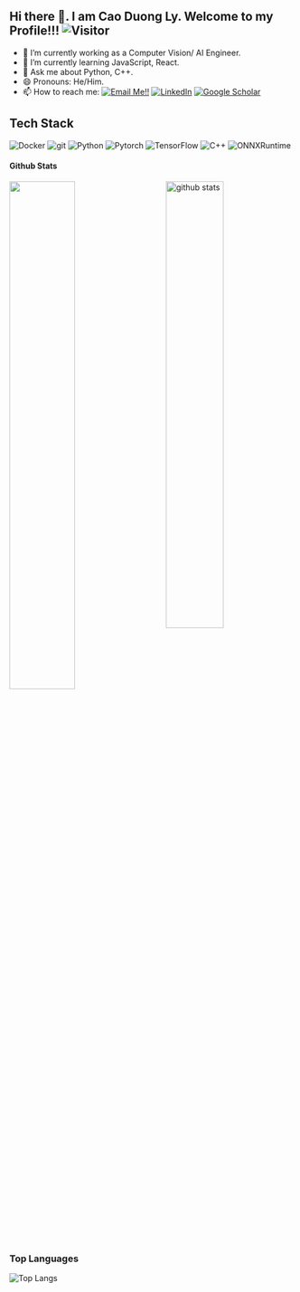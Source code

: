 ## Hi there 👋. I am Cao Duong Ly. Welcome to my Profile!!!   ![Visitor](https://visitor-badge.laobi.icu/badge?page_id=lycaoduong.repoName)

- 🔭 I’m currently working as a Computer Vision/ AI Engineer.
- 🌱 I’m currently learning JavaScript, React.
- 💬 Ask me about Python, C++.
- 😄 Pronouns: He/Him. 
- 📫 How to reach me: <a href="mailto:lycaoduong@gmail.com">![Email Me!!](https://img.shields.io/badge/Gmail-D14836?style=for-the-badge&logo=gmail&logoColor=white)</a> <a href="https://www.linkedin.com/in/cao-duong-ly-764b93114/">![LinkedIn](https://img.shields.io/badge/LinkedIn-0077B5?style=for-the-badge&logo=linkedin&logoColor=white)</a> <a href="https://scholar.google.com/citations?user=CHhBdDUAAAAJ&hl=ko&oi=ao"><img alt="Google Scholar" src="https://img.shields.io/badge/Google%20Scholar-4285F4?logo=googlescholar&logoColor=fff&style=for-the-badge&logoColor=white"></a>

## Tech Stack
<p> 
  <img alt="Docker" src="https://img.shields.io/badge/-Docker-46a2f1?style=flat-square&logo=docker&logoColor=white" />
  <img alt="git" src="https://img.shields.io/badge/-Git-F05032?style=flat-square&logo=git&logoColor=white" />
  <img alt="Python" src="https://img.shields.io/badge/Python%20-%2314354C.svg?style=flat-square&logo=python&logoColor=white" />
  <img alt="Pytorch" src="https://img.shields.io/badge/PyTorch-EE4C2C?style=flat&logo=pytorch&logoColor=white" />
  <img alt="TensorFlow" src="https://img.shields.io/badge/TensorFlow-v2.15.0-ff8500" />
  <img alt="C++" src="https://img.shields.io/badge/C++-00599C?style=flat-square&logo=C%2B%2B&logoColor=white" />
  <img alt="ONNXRuntime" src="https://img.shields.io/badge/onnxruntime--web-white?logo=onnx&logoColor=black" />
</p>

#### Github Stats

<img src="https://github-readme-stats.vercel.app/api?username=lycaoduong&show_icons=true&theme=gotham" alt="github stats" width="45%" align="right"/>

<img src="https://github-readme-streak-stats.herokuapp.com/?user=lycaoduong&theme=dark" width="48%" >

### Top Languages

![Top Langs](https://github-readme-stats.vercel.app/api/top-langs/?username=lycaoduong&layout=compact)


<!--
**lycaoduong/lycaoduong** is a ✨ _special_ ✨ repository because its `README.md` (this file) appears on your GitHub profile.

Here are some ideas to get you started:

- 🔭 I’m currently working as a Computer Vision / AI Engineer
- 🌱 I’m currently learning ...
- 👯 I’m looking to collaborate on ...
- 🤔 I’m looking for help with ...
- 💬 Ask me about ...
- 📫 How to reach me: ...
- 😄 Pronouns: He/Him.
- ⚡ Fun fact: ...
-->
